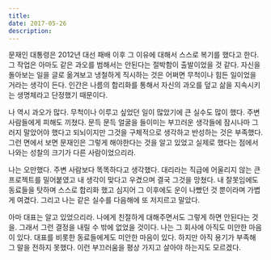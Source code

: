 ```yaml
---
title: 
date: 2017-05-26
description: 
---
```


문재인 대통령은 2012년 대선 패배 이후 그 이유에 대해서 스스로 복기를 했다고 한다. 그 작업은 아마도 같은 과오를 범해서는 안된다는 절박함이 출발이었을 것 같다. 자신을 돌아보는 일을 글로 옮겨보고 냉철하게 직시하는 것은 어쩌면 무척이나 힘든 일이었을 거라는 생각이 든다. 인간은 나름의 합리화를 통해서 자신의 과오를 덮고 삶을 지속시키는 생명체라고 단정했기 때문이다. 

나 역시 과오가 많다. 무척이나 이루고 싶었던 일이 많았기에 큰 실수도 많이 했다. 주변 사람들에게 피해도 끼쳤다. 문득 문득 얼굴을 들이미는 부끄러운 생각들에 잠시나마 그러지 말았어야 했다고 되뇌이지만 그것을 구체적으로 생각하고 반성하는 것은 부족했다. 그런 면에서 보면 문재인은 그렇게 해야한다는 것을 알고 있었고 실제로 했다는 점에서 나와는 성찰의 크기가 다른 사람이었으리라. 

나는 오만했다. 주변 사람보다 똑똑하다고 생각했다. 대리라는 직급에 어울리지 않는 큰 프로젝트를 밀어붙였고 내 생각이 맞다고 우겼으며 결국 그것을 망쳤다. 내 잘못임에도 동료들을 탓하며 스스로 합리화 했고 심지어 그 이후에도 운이 나빴던 것 뿐이라며 가볍게 여겼다. 그리고 나는 같은 실수를 다음해에 또 저지르고 말았다. 

아마 대표는 알고 있었으리라. 나에게 친절하게 대해주면서도 그렇게 하면 안된다는 것을. 그래서 그런 결정을 내릴 수 밖에 없었을 것이다. 나는 그 회사에 아직도 미안한 마음이 있다. 대표를 비롯한 동료들에게도 미안한 마음이 있다. 하지만 아직 용기가 부족해 그 말을 전하지 못했다. 이런 부끄러움을 평상 가지고 살아야 하는지도 모르겠다. 

